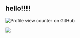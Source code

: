 ## hello!!!! 

![Profile view counter on GitHub](https://komarev.com/ghpvc/?username=vampyrezcry&color=grey)


![](https://media.tenor.com/1MjOzYWllKUAAAAM/alucard-castlevania.gif)
